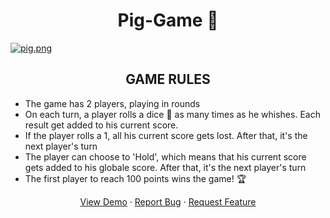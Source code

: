 <h1 align="center">Pig-Game 🐷</h1>

[![pig.png](https://i.postimg.cc/DzYhn23N/pig.png)](https://postimg.cc/Y4gZxB9N)

<h2 align="center">GAME RULES </h2>

- The game has 2 players, playing in rounds
- On each turn, a player rolls a dice 🎲 as many times as he whishes. Each result get added to his current score.
- If the player rolls a 1, all his current score gets lost. After that, it's the next player's turn
- The player can choose to 'Hold', which means that his current score gets added to his globale score. After that, it's the next player's turn
- The first player to reach 100 points wins the game! 🏆

<p align="center">
<a href="https://alessiopisanoweb.github.io/guess-my-number/">View Demo</a>
·
<a href="https://github.com/alessiopisanoweb/guess-my-number/issues/new">Report Bug</a>
·
<a href="https://github.com/alessiopisanoweb/guess-my-number/issues/new">Request Feature</a>
</p>
